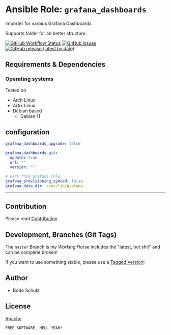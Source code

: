 # Ansible Role:  `grafana_dashboards`

Importer for varoius Grafana Dashboards

Supports folder for an better structure.


[![GitHub Workflow Status](https://img.shields.io/github/workflow/status/bodsch/ansible-grafana-dashboards/CI)][ci]
[![GitHub issues](https://img.shields.io/github/issues/bodsch/ansible-grafana-dashboards)][issues]
[![GitHub release (latest by date)](https://img.shields.io/github/v/release/bodsch/ansible-grafana-dashboards)][releases]

[ci]: https://github.com/bodsch/ansible-grafana-dashboards/actions
[issues]: https://github.com/bodsch/ansible-grafana-dashboards/issues?q=is%3Aopen+is%3Aissue
[releases]: https://github.com/bodsch/ansible-grafana-dashboards/releases


## Requirements & Dependencies



### Operating systems

Tested on

* Arch Linux
* Artix Linux
* Debian based
    - Debian 11

## configuration

```yaml
grafana_dashboards_upgrade: false

grafana_dashboards_git:
  update: true
  url: ""
  version: ""

# vars from grafana role
grafana_provisioning_synced: false
grafana_data_dir: /var/lib/grafana
```

---

## Contribution

Please read [Contribution](CONTRIBUTING.md)

## Development,  Branches (Git Tags)

The `master` Branch is my *Working Horse* includes the "latest, hot shit" and can be complete broken!

If you want to use something stable, please use a [Tagged Version](https://gitlab.com/bodsch/ansible-grafana-dashboards/-/tags)!


## Author

- Bodo Schulz

## License

[Apache](LICENSE)

`FREE SOFTWARE, HELL YEAH!`
